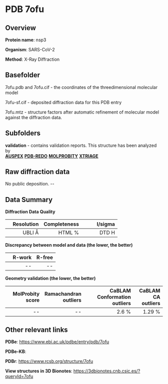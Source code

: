 # PDB 7ofu

## Overview

**Protein name**: nsp3

**Organism**: SARS-CoV-2

**Method**: X-Ray Diffraction



## Basefolder

7ofu.pdb and 7ofu.cif - the coordinates of the threedimensional molecular model

7ofu-sf.cif - deposited diffraction data for this PDB entry

7ofu.mtz - structure factors after automatic refinement of molecular model against the diffraction data.

## Subfolders





**validation** - contains validation reports. This structure has been analyzed by <br>[**AUSPEX**](https://github.com/thorn-lab/coronavirus_structural_task_force/tree/master/pdb/nsp3/SARS-CoV-2/7ofu/validation/auspex) [**PDB-REDO**](https://github.com/thorn-lab/coronavirus_structural_task_force/tree/master/pdb/nsp3/SARS-CoV-2/7ofu/validation/pdb-redo) [**MOLPROBITY**](https://github.com/thorn-lab/coronavirus_structural_task_force/tree/master/pdb/nsp3/SARS-CoV-2/7ofu/validation/molprobity) [**XTRIAGE**](https://github.com/thorn-lab/coronavirus_structural_task_force/blob/master/pdb/nsp3/SARS-CoV-2/7ofu/validation/Xtriage_output.log)   



## Raw diffraction data

No public deposition. --<br> 

## Data Summary
**Diffraction Data Quality**

|   | Resolution | Completeness| I/sigma |
|---|-------------:|----------------:|--------------:|
|   |UBLI Å| HTML %|<img width=50/>DTD H|

**Discrepancy between model and data (the lower, the better)**

|   | **R-work**| **R-free**   
|---|-------------:|----------------:|           
||--|--|

**Geometry validation (the lower, the better)**

|   |**MolProbity<br>score**| **Ramachandran<br>outliers** | **CaBLAM<br>Conformation outliers** | **CaBLAM<br>CA outliers** |
|---|-------------:|----------------:|----------------:|----------------:|
||--|--|2.6 %|1.29 %|

 

 



## Other relevant links 
**PDBe**:  https://www.ebi.ac.uk/pdbe/entry/pdb/7ofu

**PDBe-KB**:  
 
**PDBr**: https://www.rcsb.org/structure/7ofu 

**View structures in 3D Bionotes**: https://3dbionotes.cnb.csic.es/?queryId=7ofu

